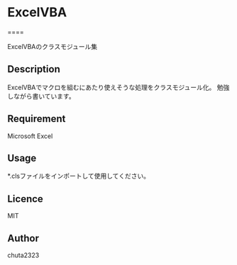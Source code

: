 # ExcelVBA
====

ExcelVBAのクラスモジュール集

## Description
ExcelVBAでマクロを組むにあたり使えそうな処理をクラスモジュール化。
勉強しながら書いています。

## Requirement
Microsoft Excel

## Usage
*.clsファイルをインポートして使用してください。

## Licence
MIT

## Author
chuta2323
